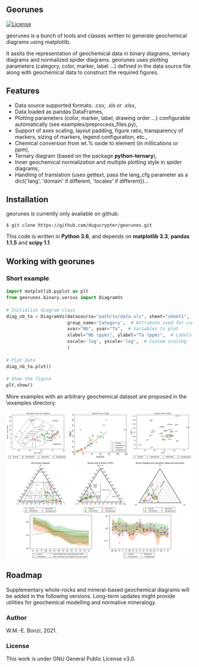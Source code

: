 
Georunes
----------
[![License](https://img.shields.io/github/license/dugucrypter/georunes)]()

georunes is a bunch of tools and classes written to generate geochemical diagrams using matplotlib. 

It assits the representation of geochemical data in binary diagrams, ternary diagrams and normalized spider diagrams. georunes uses plotting parameters (category, color, marker, label ...) defined in the data source file along with geochemical data to construct the required figures.

## Features

- Data source supported formats: .csv, .xls or .xlsx,
- Data loaded as pandas DataFrames,
- Plotting parameters (color, marker, label, drawing order ...) configurable automatically (see examples/preprocess_files.py),
- Support of axes scaling, layout padding, figure ratio, transparency of markers, sizing of markers, legend configuration, etc.,
- Chemical conversion from wt.% oxide to element (in millications or ppm),
- Ternary diagram (based on the package **python-ternary**),
- Inner geochemical normalization and multiple plotting style in spider diagrams,
- Handling of translation (uses gettext, pass the lang_cfg parameter as a dict{'lang', 'domain' if different, 'locales' if different})...

## Installation

georunes is currently only available on github:

    $ git clone https://github.com/dugucrypter/georunes.git

This code is written in **Python 3.6**, and depends on **matplotlib 3.3**, **pandas 1.1.5** and **scipy 1.1**.

## Working with georunes

### Short example

```python
import matplotlib.pyplot as plt
from georunes.binary.versus import DiagramVs

# Initialize diagram class
diag_nb_ta = DiagramVs(datasource="path/to/data.xls", sheet="sheet1",
                       group_name='Category',  # Attribute used for categorization
                       xvar="Nb", yvar="Ta",  # Variables to plot
                       xlabel="Nb (ppm)", ylabel="Ta (ppm)",  # Labels to write in axes
                       xscale='log', yscale='log',  # Custom scaling
                       )

# Plot data
diag_nb_ta.plot()

# Show the figure
plt.show()
```

More examples with an arbitrary geochemical dataset are proposed in the \examples directory.

<img src="examples/preview.png">

## Roadmap

Supplementary whole-rocks and mineral-based geochemical diagrams will be added in the following versions. Long-term updates might provide utilities for geochemical modelling and normative mineralogy.

### Author

W.M.-E. Bonzi, 2021.

### License

This work is under GNU General Public License v3.0.